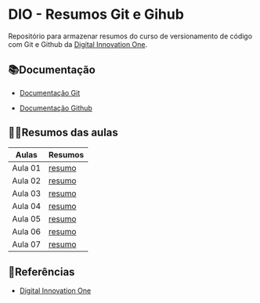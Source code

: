 

# DIO - Resumos  Git e Gihub



Repositório para armazenar resumos do curso de versionamento de código com Git e Github da [Digital Innovation One](https://web.dio.me/).



## 📚Documentação

- [Documentação Git](https://git-scm.com/doc)

- [Documentação Github](https://docs.github.com)



## 👩‍💻Resumos das aulas


| Aulas  | Resumos |
|--------|--------|
|Aula 01 | [resumo](https://github.com/karenaraujodev/DIO-resumos-git-e-github/blob/main/resumo-git-github/aula01.md)|
|Aula 02 | [resumo](https://github.com/karenaraujodev/DIO-resumos-git-e-github/blob/main/resumo-git-github/aula02.md)|
|Aula 03 | [resumo](https://github.com/karenaraujodev/DIO-resumos-git-e-github/blob/main/resumo-git-github/aula03.md)|
|Aula 04 | [resumo](https://github.com/karenaraujodev/DIO-resumos-git-e-github/blob/main/resumo-git-github/aula04.md)|
|Aula 05 | [resumo](https://github.com/karenaraujodev/DIO-resumos-git-e-github/blob/main/resumo-git-github/aula05.md)|
|Aula 06 | [resumo](https://github.com/karenaraujodev/DIO-resumos-git-e-github/blob/main/resumo-git-github/aula06.md)|
|Aula 07 | [resumo](https://github.com/karenaraujodev/DIO-resumos-git-e-github/blob/main/resumo-git-github/aula07.md)|

## 🔎Referências

- [Digital Innovation One](https://web.dio.me/)

